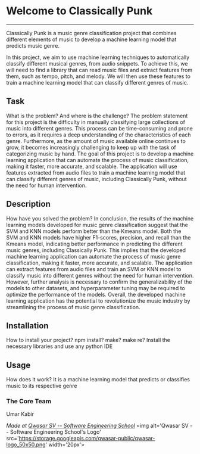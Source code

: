 # Welcome to Classically Punk
***
Classically Punk is a music genre classification project that combines different elements of music to develop a machine learning model that predicts music genre.

In this project, we aim to use machine learning techniques to automatically classify different musical genres, from audio snippets. To achieve this, we will need to find a library that can read music files and extract features from them, such as tempo, pitch, and melody. We will then use these features to train a machine learning model that can classify different genres of music.
## Task
What is the problem? And where is the challenge?
The problem statement for this project is the difficulty in manually classifying large collections of music into different genres. This process can be time-consuming and prone to errors, as it requires a deep understanding of the characteristics of each genre. Furthermore, as the amount of music available online continues to grow, it becomes increasingly challenging to keep up with the task of categorizing music by hand. The goal of this project is to develop a machine learning application that can automate the process of music classification, making it faster, more accurate, and scalable. The application will use features extracted from audio files to train a machine learning model that can classify different genres of music, including Classically Punk, without the need for human intervention.
## Description
How have you solved the problem?
In conclusion, the results of the machine learning models developed for music genre classification suggest that the SVM and KNN models perform better than the Kmeans model. Both the SVM and KNN models have higher F1-scores, precision, and recall than the Kmeans model, indicating better performance in predicting the different music genres, including Classically Punk. This implies that the developed machine learning application can automate the process of music genre classification, making it faster, more accurate, and scalable. The application can extract features from audio files and train an SVM or KNN model to classify music into different genres without the need for human intervention. However, further analysis is necessary to confirm the generalizability of the models to other datasets, and hyperparameter tuning may be required to optimize the performance of the models. Overall, the developed machine learning application has the potential to revolutionize the music industry by streamlining the process of music genre classification.
## Installation
How to install your project? npm install? make? make re?
Install the necessary libraries and use any python IDE
## Usage
How does it work?
It is a machine learning model that predicts or classifies music to its respective genre

### The Core Team
Umar Kabir

<span><i>Made at <a href='https://qwasar.io'>Qwasar SV -- Software Engineering School</a></i></span>
<span><img alt='Qwasar SV -- Software Engineering School's Logo' src='https://storage.googleapis.com/qwasar-public/qwasar-logo_50x50.png' width='20px'></span>
